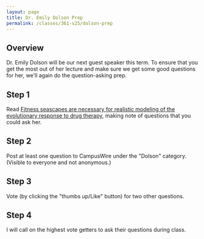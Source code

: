 ```yaml
---
layout: page
title: Dr. Emily Dolson Prep
permalink: /classes/361-s25/dolson-prep
---
```


## Overview
Dr. Emily Dolson will be our next guest speaker this term. To ensure that you get the most out of her lecture and make sure we get some good questions for her, we'll again do the question-asking prep.

## Step 1
Read [Fitness seascapes are necessary for realistic modeling of the
evolutionary response to drug therapy](https://moodle.carleton.edu/mod/resource/view.php?id=1027751), making note of questions that you could ask her.

## Step 2
Post at least one question to CampusWire under the "Dolson" category. (Visible to everyone and not anonymous.)

## Step 3
Vote (by clicking the "thumbs up/Like" button) for two other questions.

## Step 4
I will call on the highest vote getters to ask their questions during class.